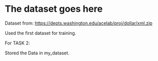 # The dataset goes here

Dataset from:
https://depts.washington.edu/acelab/proj/dollar/xml.zip

Used the first dataset for training.

For TASK 2:

Stored the Data in my_dataset.